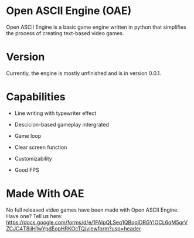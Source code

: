 # Open ASCII Engine (OAE)
Open ASCII Engine is a basic game engine written in python that simplifies the process of creating text-based video games.

# Version
Currently, the engine is mostly unfinished and is in version 0.0.1.

# Capabilities
- Line writing with typewriter effect

- Descicion-based gameplay intergrated

- Game loop

- Clear screen function

- Customizability

- Good FPS

# Made With OAE
No full released video games have been made with Open ASCII Engine. Have one? Tell us here: https://docs.google.com/forms/d/e/1FAIpQLSeq1QBqqjDRGYIOCL6qM5qrVZCJC4T8iiH1wYpdEopHRKOcTQ/viewform?usp=header
